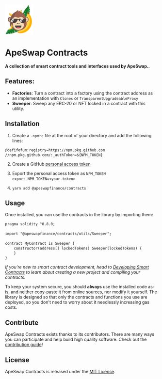  

<img src="logo.svg" alt="ApeSwap" height="100px">

# ApeSwap Contracts 

**A collection of smart contract tools and interfaces used by ApeSwap..** 

## Features:  
 * **Factories**: Turn a contract into a factory using the contract address as an implementation with `Clones` or `TransparentUpgradeableProxy`
 * **Sweeper**: Sweep any ERC-20 or NFT locked in a contract with this utility.



## Installation
1. Create a `.npmrc` file at the root of your directory and add the following lines: 

```
@defifofum:registry=https://npm.pkg.github.com
//npm.pkg.github.com/:_authToken=${NPM_TOKEN}
```

2. Create a GitHub [personal access token](https://docs.github.com/en/authentication/keeping-your-account-and-data-secure/creating-a-personal-access-token)  

3. Export the personal access token as `NPM_TOKEN`  
   `export NPM_TOKEN=<your-token>`

4. `yarn add @apeswapfinance/contracts` 

## Usage

Once installed, you can use the contracts in the library by importing them:

```solidity
pragma solidity ^0.8.0;

import "@apeswapfinance/contracts/utils/Sweeper";

contract MyContract is Sweeper {
    constructor(address[] lockedTokens) Sweeper(lockedTokens) {
    }
}
```

_If you're new to smart contract development, head to [Developing Smart Contracts](https://docs.openzeppelin.com/learn/developing-smart-contracts) to learn about creating a new project and compiling your contracts._

To keep your system secure, you should **always** use the installed code as-is, and neither copy-paste it from online sources, nor modify it yourself. The library is designed so that only the contracts and functions you use are deployed, so you don't need to worry about it needlessly increasing gas costs.


## Contribute

ApeSwap Contracts exists thanks to its contributors. There are many ways you can participate and help build high quality software. Check out the [contribution guide](CONTRIBUTING.md)!

## License

ApeSwap Contracts is released under the [MIT License](LICENSE).
